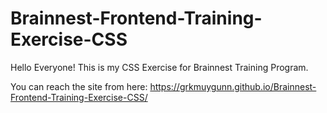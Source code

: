# Brainnest-Frontend-Training-Exercise-CSS
Hello Everyone! This is my CSS Exercise for Brainnest Training Program.  

You can reach the site from here: https://grkmuygunn.github.io/Brainnest-Frontend-Training-Exercise-CSS/
